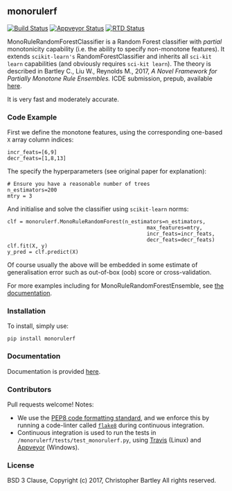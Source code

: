 ## monorulerf
[![Build Status](https://travis-ci.org/chriswbartley/monorulerf.svg?branch=master)](https://travis-ci.org/chriswbartley/monorulerf)
[![Appveyor Status](https://ci.appveyor.com/api/projects/status/github/chriswbartley/monorulerf)](https://ci.appveyor.com/project/chriswbartley/monorulerf)
[![RTD Status](https://readthedocs.org/projects/monorulerf/badge/?version=latest
)](https://readthedocs.org/projects/monorulerf/badge/?version=latest)



MonoRuleRandomForestClassifier is a Random Forest classifier with *partial* monotonicity capability (i.e. the ability to specify non-monotone features). It extends `scikit-learn's` RandomForestClassifier and inherits all `sci-kit learn` capabilities (and obviously requires `sci-kit learn`). The theory is described in Bartley C., Liu W., Reynolds M., 2017, *A Novel Framework for Partially Monotone Rule Ensembles.* ICDE submission, prepub, available [here](http://staffhome.ecm.uwa.edu.au/~19514733/). 

It is very fast and moderately accurate. 

### Code Example
First we define the monotone features, using the corresponding one-based `X` array column indices:
```
incr_feats=[6,9]
decr_feats=[1,8,13]
```
The specify the hyperparameters (see original paper for explanation):
```
# Ensure you have a reasonable number of trees
n_estimators=200
mtry = 3
```
And initialise and solve the classifier using `scikit-learn` norms:
```
clf = monorulerf.MonoRuleRandomForest(n_estimators=n_estimators,
                                             max_features=mtry,
                                             incr_feats=incr_feats,
                                             decr_feats=decr_feats)
clf.fit(X, y)
y_pred = clf.predict(X)
```	
Of course usually the above will be embedded in some estimate of generalisation error such as out-of-box (oob) score or cross-validation.

For more examples including for MonoRuleRandomForestEnsemble, see [the documentation](http://monorulerf.readthedocs.io/en/latest/index.html).

### Installation

To install, simply use:
```
pip install monorulerf
```

### Documentation

Documentation is provided [here](http://monorulerf.readthedocs.io/en/latest/index.html).

### Contributors

Pull requests welcome! Notes:
 - We use the
[PEP8 code formatting standard](https://www.python.org/dev/peps/pep-0008/), and
we enforce this by running a code-linter called
[`flake8`](http://flake8.pycqa.org/en/latest/) during continuous integration.
 - Continuous integration is used to run the tests in `/monorulerf/tests/test_monorulerf.py`, using [Travis](https://travis-ci.org/chriswbartley/monorulerf.svg?branch=master) (Linux) and [Appveyor](https://ci.appveyor.com/api/projects/status/github/chriswbartley/monorulerf) (Windows).
 
### License
BSD 3 Clause, Copyright (c) 2017, Christopher Bartley
All rights reserved.
